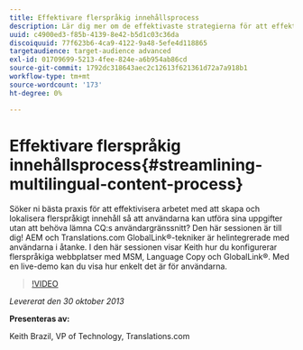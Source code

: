 ```yaml
---
title: Effektivare flerspråkig innehållsprocess
description: Lär dig mer om de effektivaste strategierna för att effektivisera framtagning och lokalisering av flerspråkigt innehåll så att användarna kan utföra sina uppgifter utan att behöva lämna CQ-användargränssnittet. AEM och Translations.com GlobalLink®-tekniker är helintegrerade med användarna i åtanke. Se Keith demonstrera hur du konfigurerar flerspråkiga webbplatser med MSM, language copy och GlobalLink®. Med en live-demo kan du visa hur enkelt det är för användarna.
uuid: c4900ed3-f85b-4139-8e42-b5d1c03c36da
discoiquuid: 77f623b6-4ca9-4122-9a48-5efe4d118865
targetaudience: target-audience advanced
exl-id: 01709699-5213-4fee-824e-a6b954ab86cd
source-git-commit: 1792dc318643aec2c12613f621361d72a7a918b1
workflow-type: tm+mt
source-wordcount: '173'
ht-degree: 0%

---
```


# Effektivare flerspråkig innehållsprocess{#streamlining-multilingual-content-process}

Söker ni bästa praxis för att effektivisera arbetet med att skapa och lokalisera flerspråkigt innehåll så att användarna kan utföra sina uppgifter utan att behöva lämna CQ:s användargränssnitt? Den här sessionen är till dig! AEM och Translations.com GlobalLink®-tekniker är helintegrerade med användarna i åtanke. I den här sessionen visar Keith hur du konfigurerar flerspråkiga webbplatser med MSM, Language Copy och GlobalLink®. Med en live-demo kan du visa hur enkelt det är för användarna.

>[!VIDEO](https://video.tv.adobe.com/v/19569/?quality=9)

*Levererat den 30 oktober 2013*

**Presenteras av:**

Keith Brazil, VP of Technology, Translations.com

<!--
[Get back to the Overview](https://helpx.adobe.com/experience-manager/kt/eseminars/gems/aem-index.html)
-->
